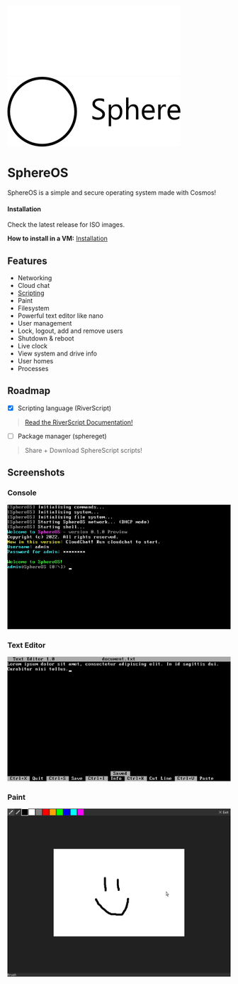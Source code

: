 ![SphereOS logo](/Art/logo_light.png#gh-dark-mode-only)
![SphereOS logo](/Art/logo_dark.png#gh-light-mode-only)

# SphereOS
SphereOS is a simple and secure operating system made with Cosmos!
#### Installation
Check the latest release for ISO images.

**How to install in a VM:** [Installation](https://github.com/Jspa2/SphereOS/wiki/Installation)
## Features
- Networking
- Cloud chat
- [Scripting](https://github.com/Jspa2/SphereOS/wiki/RiverScript)
- Paint
- Filesystem
- Powerful text editor like nano
- User management
- Lock, logout, add and remove users
- Shutdown & reboot
- Live clock
- View system and drive info
- User homes
- Processes
## Roadmap
- [x] Scripting language (RiverScript)
> [Read the RiverScript Documentation!](https://github.com/Jspa2/SphereOS/wiki/RiverScript)
- [ ] Package manager (sphereget)
> Share + Download SphereScript scripts!
## Screenshots
### Console
![Screenshot 1](/Art/screenshot_1.png)
### Text Editor
![Screenshot 2](/Art/screenshot_2.png)
### Paint
![Screenshot 2](/Art/screenshot_3.png)
